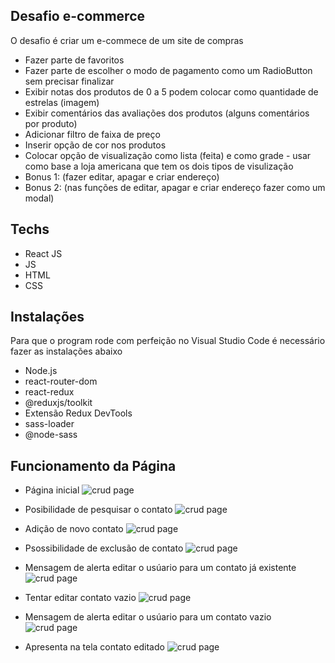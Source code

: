 ## Desafio e-commerce
O desafio é criar um e-commece de um site de compras 

- Fazer parte de favoritos
- Fazer parte de escolher o modo de pagamento como um RadioButton sem precisar finalizar
- Exibir notas dos produtos de 0 a 5 podem colocar como quantidade de estrelas (imagem)
- Exibir comentários das avaliações dos produtos (alguns comentários por produto)
- Adicionar filtro de faixa de preço
- Inserir opção de cor nos produtos
- Colocar opção de visualização como lista (feita) e como grade - usar como base a loja
americana que tem os dois tipos de visulização
- Bonus 1: (fazer editar, apagar e criar endereço)
- Bonus 2: (nas funções de editar, apagar e criar endereço fazer como um modal)

## Techs 
- React JS
- JS
- HTML
- CSS

## Instalações
Para que o program rode com perfeição no Visual Studio Code é necessário fazer as instalações abaixo
- Node.js
- react-router-dom
- react-redux
- @reduxjs/toolkit
- Extensão Redux DevTools
- sass-loader
- @node-sass

## Funcionamento da Página 
  
- Página inicial 
![crud page](CrudPages/Page1.jpeg)

- Posibilidade de pesquisar o contato
![crud page](CrudPages/Page2.jpeg)

- Adição de novo contato
![crud page](CrudPages/Page4.jpeg)

- Psossibilidade de exclusão de contato
![crud page](CrudPages/Page5.jpeg)

- Mensagem de alerta editar o usúario para um contato já existente 
![crud page](CrudPages/Page3.jpeg)

- Tentar editar contato vazio
![crud page](CrudPages/Page6.jpeg)

- Mensagem de alerta editar o usúario para um contato vazio
![crud page](CrudPages/Page7.jpeg)

- Apresenta na tela contato editado
![crud page](CrudPages/Page8.jpeg)
